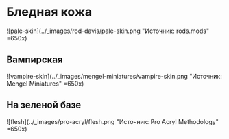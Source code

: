 # Бледная кожа

![pale-skin](../_images/rod-davis/pale-skin.png "Источник: rods.mods" =650x)

## Вампирская

![vampire-skin](../_images/mengel-miniatures/vampire-skin.png "Источник: Mengel Miniatures" =650x)

## На зеленой базе

![flesh](../_images/pro-acryl/flesh.png "Источник: Pro Acryl Methodology" =650x)
